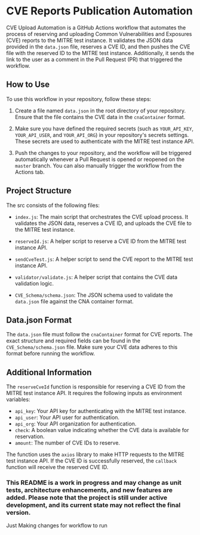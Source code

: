 # CVE Reports Publication Automation

CVE Upload Automation is a GitHub Actions workflow that automates the process of reserving and uploading Common Vulnerabilities and Exposures (CVE) reports to the MITRE test instance. It validates the JSON data provided in the `data.json` file, reserves a CVE ID, and then pushes the CVE file with the reserved ID to the MITRE test instance. Additionally, it sends the link to the user as a comment in the Pull Request (PR) that triggered the workflow.

## How to Use

To use this workflow in your repository, follow these steps:

1. Create a file named `data.json` in the root directory of your repository. Ensure that the file contains the CVE data in the `cnaContainer` format.

2. Make sure you have defined the required secrets (such as `YOUR_API_KEY`, `YOUR_API_USER`, and `YOUR_API_ORG`) in your repository's secrets settings. These secrets are used to authenticate with the MITRE test instance API.

3. Push the changes to your repository, and the workflow will be triggered automatically whenever a Pull Request is opened or reopened on the `master` branch. You can also manually trigger the workflow from the Actions tab.

## Project Structure

The src consists of the following files:

- `index.js`: The main script that orchestrates the CVE upload process. It validates the JSON data, reserves a CVE ID, and uploads the CVE file to the MITRE test instance.

- `reserveId.js`: A helper script to reserve a CVE ID from the MITRE test instance API.

- `sendCveTest.js`: A helper script to send the CVE report to the MITRE test instance API.

- `validator/validate.js`: A helper script that contains the CVE data validation logic.

- `CVE_Schema/schema.json`: The JSON schema used to validate the `data.json` file against the CNA container format.

## Data.json Format

The `data.json` file must follow the `cnaContainer` format for CVE reports. The exact structure and required fields can be found in the `CVE_Schema/schema.json` file. Make sure your CVE data adheres to this format before running the workflow.

## Additional Information

The `reserveCveId` function is responsible for reserving a CVE ID from the MITRE test instance API. It requires the following inputs as environment variables:

- `api_key`: Your API key for authenticating with the MITRE test instance.
- `api_user`: Your API user for authentication.
- `api_org`: Your API organization for authentication.
- `check`: A boolean value indicating whether the CVE data is available for reservation.
- `amount`: The number of CVE IDs to reserve.

The function uses the `axios` library to make HTTP requests to the MITRE test instance API. If the CVE ID is successfully reserved, the `callback` function will receive the reserved CVE ID.

### This README is a work in progress and may change as unit tests, architecture enhancements, and new features are added. Please note that the project is still under active development, and its current state may not reflect the final version.

Just Making changes for workflow to run
